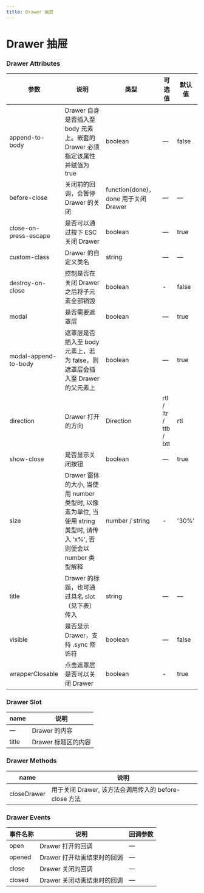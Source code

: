 ```yaml
---
title: Drawer 抽屉
---
```

# Drawer 抽屉 <Badge text="pass" type="success"/> <Badge text="0.0.1"/>

<ClientOnly>
  <Drawer-></Drawer->
</ClientOnly>

###  Drawer Attributes

| 参数                       | 说明                                                                                | 类型                                | 可选值                   | 默认值   |
|--------------------------|-----------------------------------------------------------------------------------|-----------------------------------|-----------------------|-------|
| append\-to\-body         | Drawer 自身是否插入至 body 元素上。嵌套的 Drawer 必须指定该属性并赋值为 true                               | boolean                           | —                     | false |
| before\-close            | 关闭前的回调，会暂停 Drawer 的关闭                                                             | function\(done\)，done 用于关闭 Drawer | —                     | —     |
| close\-on\-press\-escape | 是否可以通过按下 ESC 关闭 Drawer                                                            | boolean                           | —                     | true  |
| custom\-class            | Drawer 的自定义类名                                                                     | string                            | —                     | —     |
| destroy\-on\-close       | 控制是否在关闭 Drawer 之后将子元素全部销毁                                                         | boolean                           | \-                    | false |
| modal                    | 是否需要遮罩层                                                                           | boolean                           | —                     | true  |
| modal\-append\-to\-body  | 遮罩层是否插入至 body 元素上，若为 false，则遮罩层会插入至 Drawer 的父元素上                                  | boolean                           | —                     | true  |
| direction                | Drawer 打开的方向                                                                      | Direction                         | rtl / ltr / ttb / btt | rtl   |
| show\-close              | 是否显示关闭按钮                                                                          | boolean                           | —                     | true  |
| size                     | Drawer 窗体的大小, 当使用 number 类型时, 以像素为单位, 当使用 string 类型时, 请传入 'x%', 否则便会以 number 类型解释 | number / string                   | \-                    | '30%' |
| title                    | Drawer 的标题，也可通过具名 slot （见下表）传入                                                    | string                            | —                     | —     |
| visible                  | 是否显示 Drawer，支持 \.sync 修饰符                                                         | boolean                           | —                     | false |
| wrapperClosable          | 点击遮罩层是否可以关闭 Drawer                                                                | boolean                           | \-                    | true  |

###  Drawer Slot

| name  | 说明            |
|-------|---------------|
| —     | Drawer 的内容    |
| title | Drawer 标题区的内容 |

###  Drawer Methods

| name        | 说明                                      |
|-------------|-----------------------------------------|
| closeDrawer | 用于关闭 Drawer, 该方法会调用传入的 before\-close 方法 |


###  Drawer Events

| 事件名称   | 说明                | 回调参数 |
|--------|-------------------|------|
| open   | Drawer 打开的回调      | —    |
| opened | Drawer 打开动画结束时的回调 | —    |
| close  | Drawer 关闭的回调      | —    |
| closed | Drawer 关闭动画结束时的回调 | —    |


